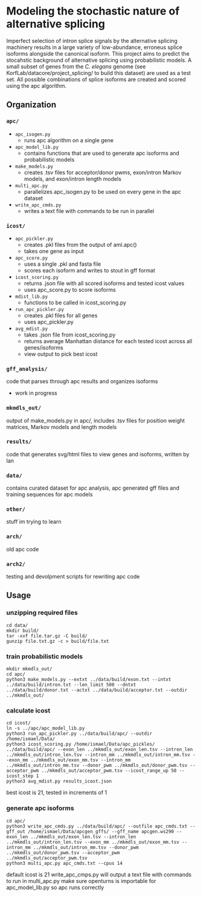 # Modeling the stochastic nature of alternative splicing
Imperfect selection of intron splice signals by the alternative splicing machinery results in a large variety of low-abundance, erroneus splice isoforms alongside the canonical isoform. This project aims to predict the stocahstic background of alternative splicing using probabilistic models. A small subset of genes from the _C. elegans_ genome (see KorfLab/datacore/project_splicing/ to build this dataset) are used as a test set. All possible combinations of splice isoforms are created and scored using the apc algorithm.
## Organization
### ```apc/```
+ ```apc_isogen.py```
  + runs apc algorithm on a single gene
+ ```apc_model_lib.py```
  + contains functions that are used to generate apc isoforms and probabilistic models
+ ```make_models.py```
  + creates .tsv files for acceptor/donor pwms, exon/intron Markov models, and exon/intron length models
+ ```multi_apc.py```
  + parallelizes apc_isogen.py to be used on every gene in the apc dataset
+ ```write_apc_cmds.py```
  + writes a text file with commands to be run in parallel  	   
### ```icost/```
+ ```apc_pickler.py```
  + creates .pkl files from the output of aml.apc()
  + takes one gene as input
+ ```apc_score.py```
  + uses a single .pkl and fasta file
  + scores each isoform and writes to stout in gff format
+ ```icost_scoring.py```
  + returns .json file with all scored isoforms and tested icost values
  + uses apc_score.py to score isoforms
+ ```mdist_lib.py```
  + functions to be called in icost_scoring.py
+ ```run_apc_pickler.py```
  + creates .pkl files for all genes
  + uses apc_pickler.py
+ ```avg_mdist.py```
  + takes .json file from icost_scoring.py
  + returns average Manhattan distance for each tested icost across all genes/isoforms
  + view output to pick best icost
### ```gff_analysis/```
code that parses through apc results and organizes isoforms
+ work in progress
### ```mkmdls_out/```
output of make_models.py in apc/, includes .tsv files for position weight matrices, Markov models and length models
### ```results/```
code that generates svg/html files to view genes and isoforms, written by Ian
### ```data/```
contains curated dataset for apc analysis, apc generated gff files and training sequences for apc models
### ```other/```
stuff im trying to learn
### ```arch/```
old apc code
### ```arch2/```
testing and devolpment scripts for rewriting apc code
## Usage
### unzipping required files
```
cd data/
mkdir build/
tar -xvf file.tar.gz -C build/
gunzip file.txt.gz -c > build/file.txt
```
### train probabilistic models
```
mkdir mkmdls_out/
cd apc/
python3 make_models.py --extxt ../data/build/exon.txt --intxt ../data/build/intron.txt --len_limit 500 --dntxt ../data/build/donor.txt --actxt ../data/build/acceptor.txt --outdir ../mkmdls_out/
```
### calculate icost
```
cd icost/
ln -s ../apc/apc_model_lib.py
python3 run_apc_pickler.py ../data/build/apc/ --outdir /home/ismael/Data/
python3 icost_scoring.py /home/ismael/Data/apc_pickles/ ../data/build/apc/ --exon_len ../mkmdls_out/exon_len.tsv --intron_len ../mkmdls_out/intron_len.tsv --intron_mm ../mkmdls_out/intron_mm.tsv --exon_mm ../mkmdls_out/exon_mm.tsv --intron_mm ../mkmdls_out/intron_mm.tsv --donor_pwm ../mkmdls_out/donor_pwm.tsv --acceptor_pwm ../mkmdls_out/acceptor_pwm.tsv --icost_range_up 50 --icost_step 1
python3 avg_mdist.py results_icost.json
```
best icost is 21, tested in increments of 1
### generate apc isoforms
```
cd apc/
python3 write_apc_cmds.py ../data/build/apc/ --outfile apc_cmds.txt --gff_out /home/ismael/Data/apcgen_gffs/ --gff_name apcgen.ws290 --exon_len ../mkmdls_out/exon_len.tsv --intron_len ../mkmdls_out/intron_len.tsv --exon_mm ../mkmdls_out/exon_mm.tsv --intron_mm ../mkmdls_out/intron_mm.tsv --donor_pwm ../mkmdls_out/donor_pwm.tsv --acceptor_pwm ../mkmdls_out/acceptor_pwm.tsv
python3 multi_apc.py apc_cmds.txt --cpus 14
```
default icost is 21
write_apc_cmps.py will output a text file with commands to run in multi_apc.py
make sure openturns is importable for apc_model_lib.py so apc runs correctly






